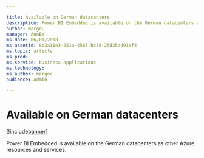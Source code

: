 ```yaml
---

title: Available on German datacenters
description: Power BI Embedded is available on the German datacenters as other Azure resources and services.
author: MargoC
manager: AnnBe
ms.date: 06/01/2018
ms.assetid: 8b3a11e3-251a-4583-bc3d-25d35ad91ef4
ms.topic: article
ms.prod: 
ms.service: business-applications
ms.technology: 
ms.author: margoc
audience: Admin

---
```

#  Available on German datacenters




[!include[banner](../../../includes/banner.md)]

Power BI Embedded is available on the German datacenters as other Azure
resources and services.
